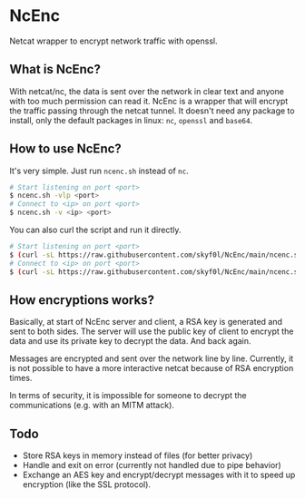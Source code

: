 # NcEnc

Netcat wrapper to encrypt network traffic with openssl.

## What is NcEnc?

With netcat/nc, the data is sent over the network in clear text and anyone with too much permission can read it. NcEnc is a wrapper that will encrypt the traffic passing through the netcat tunnel. It doesn't need any package to install, only the default packages in linux: `nc`, `openssl` and `base64`.

## How to use NcEnc?

It's very simple. Just run `ncenc.sh` instead of `nc`.

```bash
# Start listening on port <port>
$ ncenc.sh -vlp <port>
# Connect to <ip> on port <port>
$ ncenc.sh -v <ip> <port>
```

You can also curl the script and run it directly.

```bash
# Start listening on port <port>
$ (curl -sL https://raw.githubusercontent.com/skyf0l/NcEnc/main/ncenc.sh; cat) | sh -s -- -vlp <port>
# Connect to <ip> on port <port>
$ (curl -sL https://raw.githubusercontent.com/skyf0l/NcEnc/main/ncenc.sh; cat) | sh -s -- -v <ip> <port>
```

## How encryptions works?

Basically, at start of NcEnc server and client, a RSA key is generated and sent to both sides. The server will use the public key of client to encrypt the data and use its private key to decrypt the data. And back again.

Messages are encrypted and sent over the network line by line. Currently, it is not possible to have a more interactive netcat because of RSA encryption times.

In terms of security, it is impossible for someone to decrypt the communications (e.g. with an MITM attack).

## Todo

- Store RSA keys in memory instead of files (for better privacy)
- Handle and exit on error (currently not handled due to pipe behavior)
- Exchange an AES key and encrypt/decrypt messages with it to speed up encryption (like the SSL protocol).
